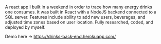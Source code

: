 A react app I built in a weekend in order to trace how many energy drinks one consumes. It was built in React with a NodeJS backend connected to a SQL server. Features include ability to add new users, beverages, and adjusted time zones based on user location. Fully researched, coded, and deployed by myself.

Demo here -> https://drinks-back-end.herokuapp.com/
